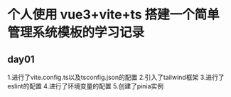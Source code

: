 # 个人使用 vue3+vite+ts 搭建一个简单管理系统模板的学习记录

## day01
1.进行了vite.config.ts以及tsconfig.json的配置
2.引入了tailwind框架
3.进行了eslint的配置
4.进行了环境变量的配置
5.创建了pinia实例
